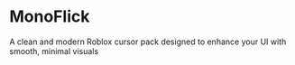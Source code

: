 # MonoFlick
 A clean and modern Roblox cursor pack designed to enhance your UI with smooth, minimal visuals

